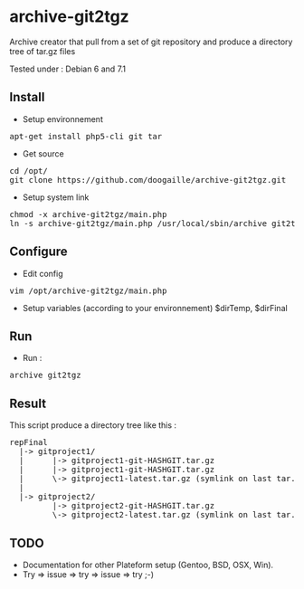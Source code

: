 archive-git2tgz
===============

Archive creator that pull from a set of git repository and produce a directory tree of tar.gz files

Tested under : Debian 6 and 7.1

Install
---------

* Setup environnement

<pre>
apt-get install php5-cli git tar
</pre>

* Get source

<pre>
cd /opt/
git clone https://github.com/doogaille/archive-git2tgz.git
</pre>

* Setup system link

<pre>
chmod -x archive-git2tgz/main.php
ln -s archive-git2tgz/main.php /usr/local/sbin/archive_git2tgz
</pre>

Configure
---------

* Edit config

<pre>vim /opt/archive-git2tgz/main.php</pre>

 * Setup variables (according to your environnement) $dirTemp, $dirFinal

Run
----------

 * Run :

<pre>
archive_git2tgz
</pre>

Result
----------

This script produce a directory tree like this :
<pre>
repFinal
  |-> gitproject1/
  |      |-> gitproject1-git-HASHGIT.tar.gz
  |      |-> gitproject1-git-HASHGIT.tar.gz
  |      \-> gitproject1-latest.tar.gz (symlink on last tar.gz)
  |
  |-> gitproject2/
         |-> gitproject2-git-HASHGIT.tar.gz
         \-> gitproject2-latest.tar.gz (symlink on last tar.gz)
</pre>

TODO
---------

* Documentation for other Plateform setup (Gentoo, BSD, OSX, Win).
* Try => issue => try => issue => try ;-)
